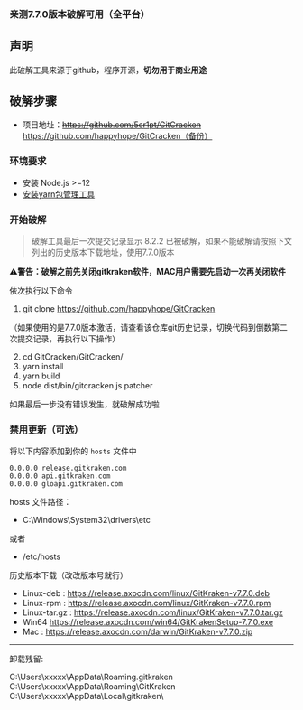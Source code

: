 
### 亲测7.7.0版本破解可用（全平台）

## 声明

此破解工具来源于github，程序开源，**切勿用于商业用途**

## 破解步骤

- 项目地址：~~https://github.com/5cr1pt/GitCracken~~  
https://github.com/happyhope/GitCracken（备份）

### 环境要求

- 安装 Node.js >=12
- [安装yarn包管理工具](https://yarn.bootcss.com/docs/install/#mac-stable)

### 开始破解

>破解工具最后一次提交记录显示 8.2.2 已被破解，如果不能破解请按照下文列出的历史版本下载地址，使用7.7.0版本

**⚠️警告：破解之前先关闭gitkraken软件，MAC用户需要先启动一次再关闭软件**

依次执行以下命令

1. git clone https://github.com/happyhope/GitCracken

（如果使用的是7.7.0版本激活，请查看该仓库git历史记录，切换代码到倒数第二次提交记录，再执行以下操作）

2. cd GitCracken/GitCracken/
3. yarn install
4. yarn build
5. node dist/bin/gitcracken.js patcher

如果最后一步没有错误发生，就破解成功啦

### 禁用更新（可选）

将以下内容添加到你的 `hosts` 文件中

```
0.0.0.0 release.gitkraken.com
0.0.0.0 api.gitkraken.com
0.0.0.0 gloapi.gitkraken.com
```

hosts 文件路径：

- C:\Windows\System32\drivers\etc

或者 
- /etc/hosts

历史版本下载（改改版本号就行）

- Linux-deb : https://release.axocdn.com/linux/GitKraken-v7.7.0.deb
- Linux-rpm : https://release.axocdn.com/linux/GitKraken-v7.7.0.rpm
- Linux-tar.gz : https://release.axocdn.com/linux/GitKraken-v7.7.0.tar.gz
- Win64 https://release.axocdn.com/win64/GitKrakenSetup-7.7.0.exe
- Mac : https://release.axocdn.com/darwin/GitKraken-v7.7.0.zip

---

卸载残留:

C:\Users\xxxxx\AppData\Roaming\.gitkraken  
C:\Users\xxxxx\AppData\Roaming\GitKraken  
C:\Users\xxxxx\AppData\Local\gitkraken\  